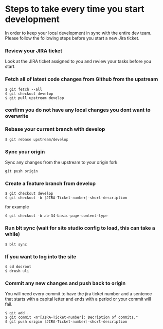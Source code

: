 # Steps to take every time you start development
In order to keep your local development in sync with the entire dev team. \
Please follow the following steps before you start a new Jira ticket.


### Review your JIRA ticket
Look at the JIRA ticket assigned to you and review your tasks before you start. 

### Fetch all of latest code changes from Github from the upstream 
```
$ git fetch --all
$ git checkout develop
$ git pull upstream develop
```

### confirm you do not have any local changes you dont want to overwrite

### Rebase your current branch with develop 
```
$ git rebase upstream/develop
```

### Sync your origin
Sync any changes from the upstream to your origin fork 
```
git push origin
````

### Create a feature branch from develop 
```
$ git checkout develop 
$ git checkout -b [JIRA-Ticket-number]-short-description 
````
for example 
```
$ git checkout -b ab-34-basic-page-content-type
```

### Run blt sync (wait for site studio config to load, this can take a while)
```
$ blt sync
```

### If you want to log into the site 
```
$ cd docroot
$ drush uli
```

### Commit any new changes and push back to origin 
You will need every commit to have the jira ticket number and a sentence that starts with a capital letter
and ends with a period or your commit will fail. 

```
$ git add . 
$ git commit -m"[JIRA-Ticket-number]: Decription of commits."
$ git push origin [JIRA-Ticket-number]-short-description 
```

